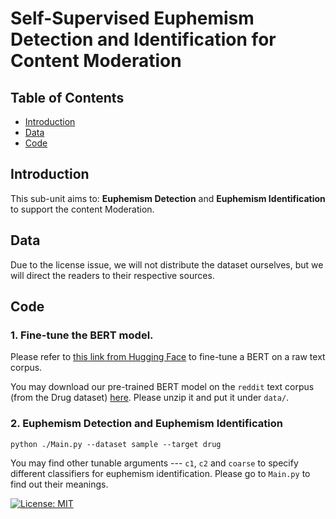 

# Self-Supervised Euphemism Detection and Identification for Content Moderation

## Table of Contents
- [Introduction](#Introduction)
- [Data](#Data)
- [Code](#Code)


## Introduction
This sub-unit aims to: __Euphemism Detection__ and __Euphemism Identification__ to support the content Moderation.


## Data
Due to the license issue, we will not distribute the dataset ourselves, but we will direct the readers to their respective sources.  

## Code
### 1. Fine-tune the BERT model. 
Please refer to [this link from Hugging Face](https://github.com/huggingface/transformers/tree/master/examples/language-modeling) to fine-tune a BERT on a raw text corpus.

You may download our pre-trained BERT model on the `reddit` text corpus (from the Drug dataset) [here](https://drive.google.com/file/d/1kLZ0IWchWywXaxs61Vk6-eFmlx2rexU3/view?usp=sharing). Please unzip it and put it under `data/`.

### 2. Euphemism Detection and Euphemism Identification
```
python ./Main.py --dataset sample --target drug  
```
You may find other tunable arguments --- `c1`, `c2` and `coarse` to specify different classifiers for euphemism identification. 
Please go to `Main.py` to find out their meanings. 


[![License: MIT](https://img.shields.io/badge/License-MIT-yellow.svg)](https://opensource.org/licenses/MIT)
